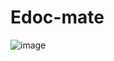 # Edoc-mate

![image](https://github.com/his0si/Edoc-mate/assets/123148738/fe2d73de-535a-4645-afba-12eeb919853a)
